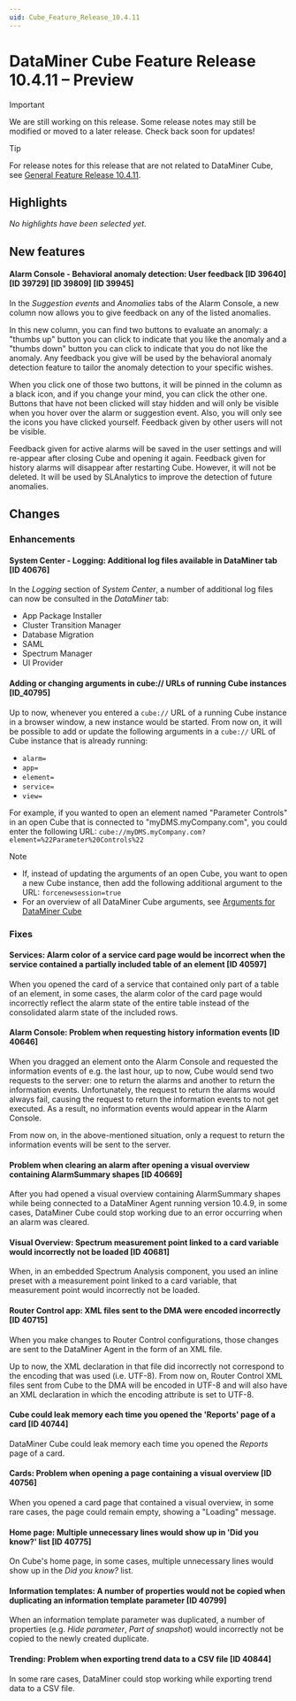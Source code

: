 ```yaml
---
uid: Cube_Feature_Release_10.4.11
---
```


# DataMiner Cube Feature Release 10.4.11 – Preview

> [!IMPORTANT]
> We are still working on this release. Some release notes may still be modified or moved to a later release. Check back soon for updates!

> [!TIP]
> For release notes for this release that are not related to DataMiner Cube, see [General Feature Release 10.4.11](xref:General_Feature_Release_10.4.11).

## Highlights

*No highlights have been selected yet.*

## New features

#### Alarm Console - Behavioral anomaly detection: User feedback [ID 39640] [ID 39729] [ID 39809] [ID 39945]

<!-- MR 10.3.0 [CU20] / 10.4.0 [CU8] - FR 10.4.11 -->

In the *Suggestion events* and *Anomalies* tabs of the Alarm Console, a new column now allows you to give feedback on any of the listed anomalies.

In this new column, you can find two buttons to evaluate an anomaly: a "thumbs up" button you can click to indicate that you like the anomaly and a "thumbs down" button you can click to indicate that you do not like the anomaly. Any feedback you give will be used by the behavioral anomaly detection feature to tailor the anomaly detection to your specific wishes.

When you click one of those two buttons, it will be pinned in the column as a black icon, and if you change your mind, you can click the other one. Buttons that have not been clicked will stay hidden and will only be visible when you hover over the alarm or suggestion event. Also, you will only see the icons you have clicked yourself. Feedback given by other users will not be visible.

Feedback given for active alarms will be saved in the user settings and will re-appear after closing Cube and opening it again. Feedback given for history alarms will disappear after restarting Cube. However, it will not be deleted. It will be used by SLAnalytics to improve the detection of future anomalies.

<!--
After pressing either the like or dislike button, a third icon can be shown in the same column that suggests an action to perform. The three possible actions are

- Clearing the alarm
- Updating the alarm template
- Creating a new alarm template

The actions are only shown on the tab where the feedback was given, i.e. no synchronization among different tabs happens. When giving feedback on multiple alarms / suggestions on the same parameter, only the last alarm receives a suggested action. The suggested clearing action of the alarm will clear the alarm immediately (without showing any pop-up). The action to update the alarm template will show a pop-up containing suggested settings for the anomaly template configuration when clicked. This configuration is based on all feedback that is given in the past on that parameter and should help the users in configuring to see exactly the anomaly alarms that they want to see. A button is shown next to the updated line that allows you to see the current configuration (i.e. before applying the proposed settings). The action to create a new alarm template opens a card to create a new alarm template. Note that nothing is filled in for this alarm template yet.

The feedback column can also be added to other tabs that (can) contain alarms or suggestion events by right-clicking the column headers and then selecting 'Add or remove columns' > 'Actions', but they are only visible by default in the 'Anomalies' and 'Suggestion events' tab. Alternatively, giving feedback can also be done from the context menu of the alarm (by right-clicking the alarm and selecting 'Like' or 'Dislike'). Note that the buttons are only shown on alarms or suggestion events generated by Behavioral Anomaly Detection. As a consequence of DCP234982, the buttons are not shown in history tabs on systems with Cassandra single.
-->

## Changes

### Enhancements

#### System Center - Logging: Additional log files available in DataMiner tab [ID 40676]

<!-- MR 10.3.0 [CU20] / 10.4.0 [CU8] - FR 10.4.11 -->

In the *Logging* section of *System Center*, a number of additional log files can now be consulted in the *DataMiner* tab:

- App Package Installer
- Cluster Transition Manager
- Database Migration
- SAML
- Spectrum Manager
- UI Provider

#### Adding or changing arguments in cube:// URLs of running Cube instances [ID_40795]

<!-- MR 10.3.0 [CU20] / 10.4.0 [CU8] - FR 10.4.11 -->

Up to now, whenever you entered a `cube://` URL of a running Cube instance in a browser window, a new instance would be started. From now on, it will be possible to add or update the following arguments in a `cube://` URL of Cube instance that is already running:

- `alarm=`
- `app=`
- `element=`
- `service=`
- `view=`

For example, if you wanted to open an element named "Parameter Controls" in an open Cube that is connected to "myDMS.myCompany.com", you could enter the following URL: `cube://myDMS.myCompany.com?element=%22Parameter%20Controls%22`

> [!NOTE]
>
> - If, instead of updating the arguments of an open Cube, you want to open a new Cube instance, then add the following additional argument to the URL: `forcenewsession=true`
> - For an overview of all DataMiner Cube arguments, see [Arguments for DataMiner Cube](xref:Options_for_opening_DataMiner_Cube)

### Fixes

#### Services: Alarm color of a service card page would be incorrect when the service contained a partially included table of an element [ID 40597]

<!-- MR 10.3.0 [CU20] / 10.4.0 [CU8] - FR 10.4.11 -->

When you opened the card of a service that contained only part of a table of an element, in some cases, the alarm color of the card page would  incorrectly reflect the alarm state of the entire table instead of the consolidated alarm state of the included rows.

#### Alarm Console: Problem when requesting history information events [ID 40646]

<!-- MR 10.3.0 [CU20] / 10.4.0 [CU8] - FR 10.4.11 -->

When you dragged an element onto the Alarm Console and requested the information events of e.g. the last hour, up to now, Cube would send two requests to the server: one to return the alarms and another to return the information events. Unfortunately, the request to return the alarms would always fail, causing the request to return the information events to not get executed. As a result, no information events would appear in the Alarm Console.

From now on, in the above-mentioned situation, only a request to return the information events will be sent to the server.

#### Problem when clearing an alarm after opening a visual overview containing AlarmSummary shapes [ID 40669]

<!-- MR 10.3.0 [CU20] / 10.4.0 [CU8] - FR 10.4.11 -->

After you had opened a visual overview containing AlarmSummary shapes while being connected to a DataMiner Agent running version 10.4.9, in some cases, DataMiner Cube could stop working due to an error occurring when an alarm was cleared.

#### Visual Overview: Spectrum measurement point linked to a card variable would incorrectly not be loaded [ID 40681]

<!-- MR 10.3.0 [CU20] / 10.4.0 [CU8] - FR 10.4.11 -->

When, in an embedded Spectrum Analysis component, you used an inline preset with a measurement point linked to a card variable, that measurement point would incorrectly not be loaded.

#### Router Control app: XML files sent to the DMA were encoded incorrectly [ID 40715]

<!-- MR 10.3.0 [CU20] / 10.4.0 [CU8] - FR 10.4.11 -->

When you make changes to Router Control configurations, those changes are sent to the DataMiner Agent in the form of an XML file.

Up to now, the XML declaration in that file did incorrectly not correspond to the encoding that was used (i.e. UTF-8). From now on, Router Control XML files sent from Cube to the DMA will be encoded in UTF-8 and will also have an XML declaration in which the encoding attribute is set to UTF-8.

#### Cube could leak memory each time you opened the 'Reports' page of a card [ID 40744]

<!-- MR 10.3.0 [CU20] / 10.4.0 [CU8] - FR 10.4.11 -->

DataMiner Cube could leak memory each time you opened the *Reports* page of a card.

#### Cards: Problem when opening a page containing a visual overview [ID 40756]

<!-- MR 10.3.0 [CU20] / 10.4.0 [CU8] - FR 10.4.11 -->

When you opened a card page that contained a visual overview, in some rare cases, the page could remain empty, showing a "Loading" message.

#### Home page: Multiple unnecessary lines would show up in 'Did you know?' list [ID 40775]

<!-- MR 10.3.0 [CU20] / 10.4.0 [CU8] - FR 10.4.11 -->

On Cube's home page, in some cases, multiple unnecessary lines would show up in the *Did you know?* list.

#### Information templates: A number of properties would not be copied when duplicating an information template parameter [ID 40799]

<!-- MR 10.3.0 [CU20] / 10.4.0 [CU8] - FR 10.4.11 -->

When an information template parameter was duplicated, a number of properties (e.g. *Hide parameter*, *Part of snapshot*) would incorrectly not be copied to the newly created duplicate.

#### Trending: Problem when exporting trend data to a CSV file [ID 40844]

<!-- MR 10.3.0 [CU20] / 10.4.0 [CU8] - FR 10.4.11 -->

In some rare cases, DataMiner could stop working while exporting trend data to a CSV file.
